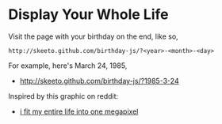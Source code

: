 # Display Your Whole Life

Visit the page with your birthday on the end, like so,

    http://skeeto.github.com/birthday-js/?<year>-<month>-<day>

For example, here's March 24, 1985,

 * http://skeeto.github.com/birthday-js/?1985-3-24

Inspired by this graphic on reddit:

 * [i fit my entire life into one megapixel](http://redd.it/132gep)
